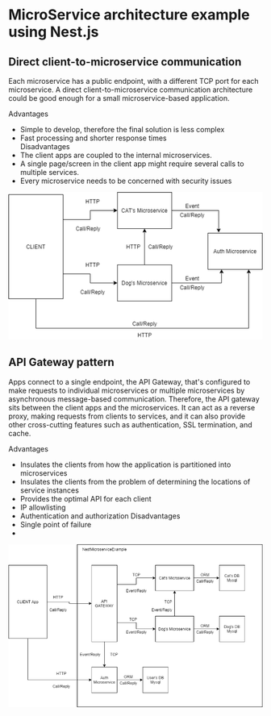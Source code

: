 # MicroService architecture example using Nest.js

## Direct client-to-microservice communication
Each microservice has a public endpoint, with a different TCP port for each microservice. A direct client-to-microservice communication architecture could be good enough for a small microservice-based application.

Advantages
  - Simple to develop, therefore the final solution is less complex
  - Fast processing and shorter response times  
Disadvantages
  -  The client apps are coupled to the internal microservices.
  -  A single page/screen in the client app might require several calls to multiple services.
  -  Every microservice needs to be concerned with security issues

![alt text](https://github.com/RicardoJardim/NestMicroservice/blob/main/nest.png "Diagram")


## API Gateway pattern 
Apps connect to a single endpoint, the API Gateway, that's configured to make requests to individual microservices or multiple microservices by asynchronous message-based communication. Therefore, the API gateway sits between the client apps and the microservices. It can act as a reverse proxy, making requests from clients to services, and it can also provide other cross-cutting features such as authentication, SSL termination, and cache.

Advantages
  - Insulates the clients from how the application is partitioned into microservices
  - Insulates the clients from the problem of determining the locations of service instances
  - Provides the optimal API for each client
  - IP allowlisting
  - Authentication and authorization
Disadvantages
  - Single point of failure
  - 
  
![alt text](https://github.com/RicardoJardim/NestMicroservice/blob/main/nest2.png "Diagram2")


